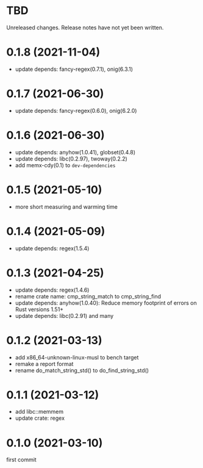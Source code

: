 TBD
===
Unreleased changes. Release notes have not yet been written.

0.1.8 (2021-11-04)
=====

* update depends: fancy-regex(0.7.1), onig(6.3.1)

0.1.7 (2021-06-30)
=====

* update depends: fancy-regex(0.6.0), onig(6.2.0)

0.1.6 (2021-06-30)
=====

* update depends: anyhow(1.0.41), globset(0.4.8)
* update depends: libc(0.2.97), twoway(0.2.2)
* add memx-cdy(0.1) to `dev-dependencies`

0.1.5 (2021-05-10)
=====

* more short measuring and warming time

0.1.4 (2021-05-09)
=====

* update depends: regex(1.5.4)

0.1.3 (2021-04-25)
=====

* update depends: regex(1.4.6)
* rename crate name: cmp_string_match to cmp_string_find
* update depends: anyhow(1.0.40): Reduce memory footprint of errors on Rust versions 1.51+
* update depends: libc(0.2.91) and many

0.1.2 (2021-03-13)
=====

* add x86_64-unknown-linux-musl to bench target
* remake a report format
* rename do_match_string_std() to do_find_string_std()

0.1.1 (2021-03-12)
=====

* add libc::memmem
* update crate: regex

0.1.0 (2021-03-10)
=====

first commit
